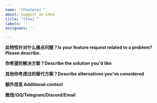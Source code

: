 ```yaml
---
name: "[Feature] "
about: Suggest an idea
title: "[Fea] "
labels: ''
assignees: ''

---
```


**此特性针对什么痛点问题？Is your feature request related to a problem? Please describe.**  


**你希望的解决方案？Describe the solution you'd like**  


**其他你考虑过的替代方案？Describe alternatives you've considered**  


**额外信息  Additional context**  


**微信/QQ/Telegram/Discord/Email**
